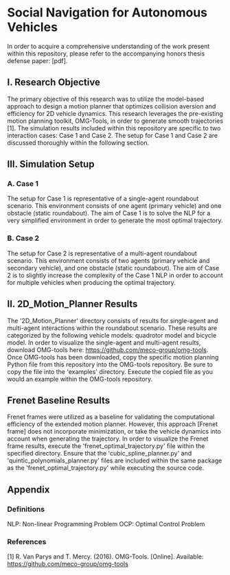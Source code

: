 # Social Navigation for Autonomous Vehicles
In order to acquire a comprehensive understanding of the work present within this repository, please refer to the accompanying honors thesis defense paper: [pdf].

## I. Research Objective
The primary objective of this research was to utilize the model-based approach to design a motion planner that optimizes collision aversion and efficiency for 2D vehicle dynamics. This research leverages the pre-existing motion planning toolkit, OMG-Tools, in order to generate smooth trajectories [1]. The simulation results included within this repository are specific to two interaction cases: Case 1 and Case 2. The setup for Case 1 and Case 2 are discussed thoroughly within the following section. 

## III. Simulation Setup
### A. Case 1
The setup for Case 1 is representative of a single-agent roundabout scenario. This environment consists of one agent (primary vehicle) and one obstacle (static roundabout). The aim of Case 1 is to solve the NLP for a very simplified environment in order to generate the most optimal trajectory. 

### B. Case 2
The setup for Case 2 is representative of a multi-agent roundabout scenario. This environment consists of two agents (primary vehicle and secondary vehicle), and one obstacle (static roundabout). The aim of Case 2 is to slightly increase the complexity of the Case 1 NLP in order to account for multiple vehicles when producing the optimal trajectory. 

## II. 2D_Motion_Planner Results
The '2D_Motion_Planner' directory consists of results for single-agent and multi-agent interactions within the roundabout scenario. These results are categorized by the following vehicle models: quadrotor model and bicycle model. In order to visualize the single-agent and multi-agent results, download OMG-tools here: https://github.com/meco-group/omg-tools. Once OMG-tools has been downloaded, copy the specific motion planning Python file from this repository into the OMG-tools repository. Be sure to copy the file into the 'examples' directory. Execute the copied file as you would an example within the OMG-tools repository. 

## Frenet Baseline Results
Frenet frames were utilized as a baseline for validating the computational efficiency of the extended motion planner. However, this approach [Frenet frame] does not incorporate minimization, or take the vehicle dynamics into account when generating the trajectory. In order to visualize the Frenet frame results, execute the 'frenet_optimal_trajectory.py' file within the specified directory. Ensure that the 'cubic_spline_planner.py' and 'quintic_polynomials_planner.py' files are included within the same package as the 'frenet_optimal_trajectory.py' while executing the source code. 

## Appendix
### Definitions
NLP: Non-linear Programming Problem
OCP: Optimal Control Problem 

### References 
[1] R. Van Parys and T. Mercy. (2016). OMG-Tools. [Online]. Available:
https://github.com/meco-group/omg-tools
